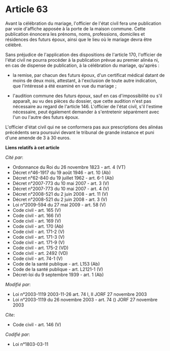 # Article 63

Avant la célébration du mariage, l'officier de l'état civil fera une publication par voie d'affiche apposée à la porte de la
maison commune. Cette publication énoncera les prénoms, noms, professions, domiciles et résidences des futurs époux, ainsi
que le lieu où le mariage devra être célébré.

Sans préjudice de l'application des dispositions de l'article 170, l'officier de l'état civil ne pourra procéder à la
publication prévue au premier alinéa ni, en cas de dispense de publication, à la célébration du mariage, qu'après :

- la remise, par chacun des futurs époux, d'un certificat médical datant de moins de deux mois, attestant, à l'exclusion de
toute autre indication, que l'intéressé a été examiné en vue du mariage ;

- l'audition commune des futurs époux, sauf en cas d'impossibilité ou s'il apparaît, au vu des pièces du dossier, que cette
audition n'est pas nécessaire au regard de l'article 146. L'officier de l'état civil, s'il l'estime nécessaire, peut
également demander à s'entretenir séparément avec l'un ou l'autre des futurs époux.

L'officier d'état civil qui ne se conformera pas aux prescriptions des alinéas précédents sera poursuivi devant le tribunal
de grande instance et puni d'une amende de 3 à 30 euros.

**Liens relatifs à cet article**

_Cité par_:

  - Ordonnance du Roi du 26 novembre 1823  - art. 4 (VT)
  - Décret n°46-1917 du 19 août 1946 - art. 10 (Ab)
  - Décret n°62-840 du 19 juillet 1962 - art. 6-1 (Ab)
  - Décret n°2007-773 du 10 mai 2007 - art. 3 (V)
  - Décret n°2007-773 du 10 mai 2007 - art. 4 (V)
  - Décret n°2008-521 du 2 juin 2008 - art. 11 (V)
  - Décret n°2008-521 du 2 juin 2008 - art. 3 (V)
  - Loi n°2009-594 du 27 mai 2009 - art. 58 (V)
  - Code civil - art. 165 (V)
  - Code civil - art. 166 (V)
  - Code civil - art. 169 (V)
  - Code civil - art. 170 (Ab)
  - Code civil - art. 171-2 (V)
  - Code civil - art. 171-3 (V)
  - Code civil - art. 171-9 (V)
  - Code civil - art. 175-2 (VD)
  - Code civil - art. 2492 (VD)
  - Code civil - art. 74-1 (V)
  - Code de la santé publique - art. L153 (Ab)
  - Code de la santé publique - art. L2121-1 (V)
  - Décret-loi du 9 septembre 1939 - art. 1 (Ab)

_Modifié par_:

  - Loi n°2003-1119 2003-11-26 art. 74 I, II JORF 27 novembre 2003
  - Loi n°2003-1119 du 26 novembre 2003 - art. 74 () JORF 27 novembre 2003

_Cite_:

  - Code civil - art. 146 (V)

_Codifié par_:

  - Loi n°1803-03-11
